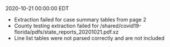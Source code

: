 2020-10-21 00:00:00 EDT


- Extraction failed for case summary tables from page 2
- County testing extraction failed for /shared/covid19-florida/pdfs/state_reports_20201021.pdf.xz
- Line list tables were not parsed correctly and are not included
